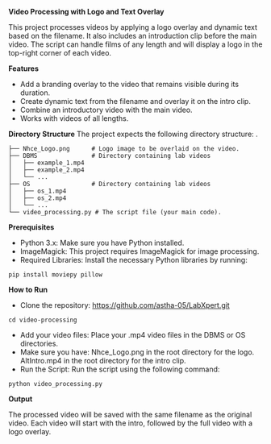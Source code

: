 **Video Processing with Logo and Text Overlay**

This project processes videos by applying a logo overlay and dynamic text based on the filename. It also includes an introduction clip before the main video. The script can handle films of any length and will display a logo in the top-right corner of each video.

**Features**
- Add a branding overlay to the video that remains visible during its duration.
- Create dynamic text from the filename and overlay it on the intro clip.
- Combine an introductory video with the main video.
- Works with videos of all lengths.

**Directory Structure**
The project expects the following directory structure:
.
```├── AltIntro.mp4       # Intro video to be appended at the start of each video.
├── Nhce_Logo.png      # Logo image to be overlaid on the video.
├── DBMS               # Directory containing lab videos 
│   ├── example_1.mp4
│   ├── example_2.mp4
│   └── ...
├── OS                 # Directory containing lab videos
│   ├── os_1.mp4
│   ├── os_2.mp4
│   └── ...
└── video_processing.py # The script file (your main code).
```

**Prerequisites**
- Python 3.x: Make sure you have Python installed. 
- ImageMagick: This project requires ImageMagick for image processing. 
- Required Libraries: Install the necessary Python libraries by running:
```
pip install moviepy pillow
```

**How to Run**
- Clone the repository:
  https://github.com/astha-05/LabXpert.git
```
cd video-processing
```
- Add your video files: Place your .mp4 video files in the DBMS or OS directories.
- Make sure you have:
Nhce_Logo.png in the root directory for the logo.
AltIntro.mp4 in the root directory for the intro clip.
- Run the Script: Run the script using the following command:
```
python video_processing.py
```

**Output**

The processed video will be saved with the same filename as the original video. Each video will start with the intro, followed by the full video with a logo overlay.
